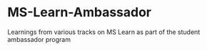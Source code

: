 # MS-Learn-Ambassador
Learnings from various tracks on MS Learn as part of the student ambassador program

